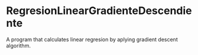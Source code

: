 # RegresionLinearGradienteDescendiente
A program that calculates linear regresion by aplying gradient descent algorithm.
